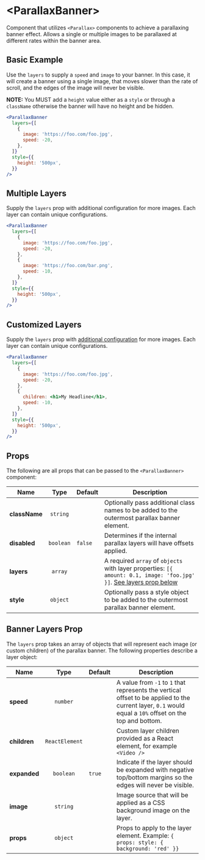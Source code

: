# \<ParallaxBanner>

Component that utilizes `<Parallax>` components to achieve a parallaxing banner effect. Allows a single or multiple images to be parallaxed at different rates within the banner area.

## Basic Example

Use the `layers` to supply a `speed` and `image` to your banner. In this case, it will create a banner using a single image, that moves slower than the rate of scroll, and the edges of the image will never be visible.

**NOTE:** You MUST add a `height` value either as a `style` or through a `className` otherwise the banner will have no height and be hidden.

```jsx
<ParallaxBanner
  layers={[
    {
      image: 'https://foo.com/foo.jpg',
      speed: -20,
    },
  ]}
  style={{
    height: '500px',
  }}
/>
```

## Multiple Layers

Supply the `layers` prop with additional configuration for more images. Each layer can contain unique configurations.

```jsx
<ParallaxBanner
  layers={[
    {
      image: 'https://foo.com/foo.jpg',
      speed: -20,
    },
    {
      image: 'https://foo.com/bar.png',
      speed: -10,
    },
  ]}
  style={{
    height: '500px',
  }}
/>
```

## Customized Layers

Supply the `layers` prop with [additional configuration](#banner-layers-props) for more images. Each layer can contain unique configurations.

```jsx
<ParallaxBanner
  layers={[
    {
      image: 'https://foo.com/foo.jpg',
      speed: -20,
    },
    {
      children: <h1>My Headline</h1>,
      speed: -10,
    },
  ]}
  style={{
    height: '500px',
  }}
/>
```

## Props

The following are all props that can be passed to the `<ParallaxBanner>` component:

| Name          |   Type    | Default | Description                                                                                                                                |
| ------------- | :-------: | :------ | ------------------------------------------------------------------------------------------------------------------------------------------ |
| **className** | `string`  |         | Optionally pass additional class names to be added to the outermost parallax banner element.                                               |
| **disabled**  | `boolean` | `false` | Determines if the internal parallax layers will have offsets applied.                                                                      |
| **layers**    |  `array`  |         | A required `array` of `objects` with layer properties: `[{ amount: 0.1, image: 'foo.jpg' }]`. [See layers prop below](#banner-layers-prop) |
| **style**     | `object`  |         | Optionally pass a style object to be added to the outermost parallax banner element.                                                       |

## Banner Layers Prop

The `layers` prop takes an array of objects that will represent each image (or custom children) of the parallax banner. The following properties describe a layer object:

| Name         |      Type      | Default | Description                                                                                                                                              |
| ------------ | :------------: | :------ | -------------------------------------------------------------------------------------------------------------------------------------------------------- |
| **speed**    |    `number`    |         | A value from `-1` to `1` that represents the vertical offset to be applied to the current layer, `0.1` would equal a `10%` offset on the top and bottom. |
| **children** | `ReactElement` |         | Custom layer children provided as a React element, for example `<Video />`                                                                               |
| **expanded** |   `boolean`    | `true`  | Indicate if the layer should be expanded with negative top/bottom margins so the edges will never be visible.                                            |
| **image**    |    `string`    |         | Image source that will be applied as a CSS background image on the layer.                                                                                |
| **props**    |    `object`    |         | Props to apply to the layer element. Example: `{ props: style: { background: 'red' }}`                                                                   |
